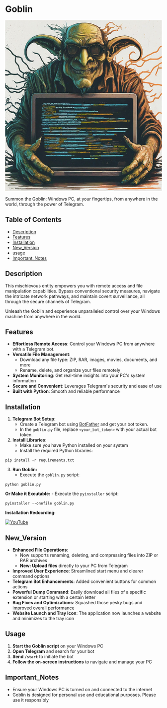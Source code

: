 # Goblin

<img src="goblin.jpg" alt="Image Alt Text" width="100%" height="550">

Summon the Goblin: Windows PC, at your fingertips, from anywhere in the world, through the power of Telegram.

## Table of Contents

- [Description](#description)
- [Features](#features)
- [Installation](#installation)
- [New_Version](#New_Version)
- [usage](#usage)
- [Important_Notes](#Important_Notes)

## Description

This mischievous entity empowers you with remote access and file manipulation capabilities. Bypass conventional security measures, navigate the intricate network pathways, and maintain covert surveillance, all through the secure channels of Telegram.

Unleash the Goblin and experience unparalleled control over your Windows machine from anywhere in the world.
## Features

- **Effortless Remote Access**: Control your Windows PC from anywhere with a Telegram bot.
- **Versatile File Management**:
    - Download any file type: ZIP, RAR, images, movies, documents, and more
    - Rename, delete, and organize your files remotely
- **System Monitoring**: Get real-time insights into your PC's system information
- **Secure and Convenient**: Leverages Telegram's security and ease of use
- **Built with Python**: Smooth and reliable performance

## Installation

1. **Telegram Bot Setup:**
    - Create a Telegram bot using [BotFather](https://telegram.me/BotFather) and get your bot token.
    - In the `goblin.py` file, replace `<your_bot_token>` with your actual bot token.
2. **Install Libraries:**
    - Make sure you have Python installed on your system
    - Install the required Python libraries:

```
pip install -r requirements.txt
```

3. **Run Goblin:**
    - Execute the `goblin.py` script:

```
python goblin.py
```

**Or Make it  Excutable:**
    - Execute the `pyinstaller` script:
```
pyinstaller --onefile goblin.py
```
**Installation Redocrding:**

[![YouTube](http://i.ytimg.com/vi/AvzPwMirHag/hqdefault.jpg)](https://www.youtube.com/watch?v=AvzPwMirHag)

## New_Version

- **Enhanced File Operations**:
    - Now supports renaming, deleting, and compressing files into ZIP or RAR archives
    - **New: Upload files** directly to your PC from Telegram
- **Improved User Experience**: Streamlined start menu and clearer command options
- **Telegram Bot Enhancements**: Added convenient buttons for common actions
- **Powerful Dump Command**: Easily download all files of a specific extension or starting with a certain letter
- **Bug Fixes and Optimizations**: Squashed those pesky bugs and improved overall performance
- **Website Launch and Tray Icon**: The application now launches a website and minimizes to the tray icon
  

## Usage

1. **Start the Goblin script** on your Windows PC
2. **Open Telegram** and search for your bot
3. **Send `/start`** to initiate the bot
4. **Follow the on-screen instructions** to navigate and manage your PC

## Important_Notes

- Ensure your Windows PC is turned on and connected to the internet
- Goblin is designed for personal use and educational purposes. Please use it responsibly
